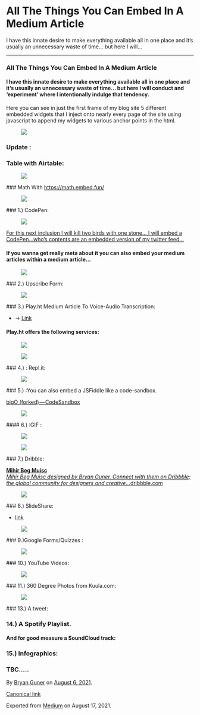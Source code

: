 # All The Things You Can Embed In A Medium Article

I have this innate desire to make everything available all in one place and it’s usually an unnecessary waste of time… but here I will…

---

### All The Things You Can Embed In A Medium Article

#### I have this innate desire to make everything available all in one place and it’s usually an unnecessary waste of time… but here I will conduct and ‘experiment’ where I intentionally indulge that tendency.

Here you can see in just the first frame of my blog site 5 different embedded widgets that I inject onto nearly every page of the site using javascript to append my widgets to various anchor points in the html.

<figure><img src="https://cdn-images-1.medium.com/max/1200/1*8Td2sElycsUj67bbm5m_0w.png" class="graf-image" /></figure>

### Update :

### Table with Airtable:

<figure><img src="https://cdn-images-1.medium.com/max/800/1*zost4Lf7pDfZdMf7b_hH4w.png" class="graf-image" /></figure>### Math With <a href="https://math.embed.fun/" class="markup--anchor markup--h3-anchor">https://math.embed.fun/</a>

<figure><img src="https://cdn-images-1.medium.com/max/800/1*zost4Lf7pDfZdMf7b_hH4w.png" class="graf-image" /></figure>### 1.) CodePen:

<figure><img src="https://cdn-images-1.medium.com/max/600/1*ub0xEha5Nrq60qU1FspjAQ.png" class="graf-image" /></figure><a href="https://codepen.io/bgoonz/pen/poPOqEO" class="markup--anchor markup--pullquote-anchor">For this next inclusion I will kill two birds with one stone… I will embed a CodePen…who’s contents are an embedded version of my twitter feed…</a>

#### If you wanna get really meta about it you can also embed your medium articles within a medium article…

<figure><img src="https://cdn-images-1.medium.com/max/800/1*zost4Lf7pDfZdMf7b_hH4w.png" class="graf-image" /></figure>### 2.) Upscribe Form:

<figure><img src="https://cdn-images-1.medium.com/max/800/1*zost4Lf7pDfZdMf7b_hH4w.png" class="graf-image" /></figure>### 3.) Play.ht Medium Article To Voice-Audio Transcription:

- <span id="66fb">→ <a href="https://play.ht/" class="markup--anchor markup--li-anchor">Link</a></span>

#### Play.ht offers the following services:

<figure><img src="https://cdn-images-1.medium.com/max/800/1*GSZM_XmBIe4sgMtYN3e57A.png" class="graf-image" /></figure><figure><img src="https://cdn-images-1.medium.com/max/800/1*zost4Lf7pDfZdMf7b_hH4w.png" class="graf-image" /></figure>### 4.) : Repl.it:

<figure><img src="https://cdn-images-1.medium.com/max/800/1*zost4Lf7pDfZdMf7b_hH4w.png" class="graf-image" /></figure>### 5.) :You can also embed a JSFiddle like a code-sandbox.

<a href="https://codesandbox.io/s/bigo-forked-dhpjq" class="markup--anchor markup--p-anchor">bigO (forked) — CodeSandbox</a>

<figure><img src="https://cdn-images-1.medium.com/max/800/1*zost4Lf7pDfZdMf7b_hH4w.png" class="graf-image" /></figure>#### 6.) :GIF :

<figure><img src="https://cdn-images-1.medium.com/max/800/0*S0kSybjoWZP08__p.gif" class="graf-image" /></figure><figure><img src="https://cdn-images-1.medium.com/max/800/1*zost4Lf7pDfZdMf7b_hH4w.png" class="graf-image" /></figure>### 7.) Dribble:

<a href="https://dribbble.com/shots/15796789-Mihir-Beg-Muisc?utm_source=Clipboard_Shot&amp;utm_campaign=bgoonz4242&amp;utm_content=Mihir%20Beg%20Muisc&amp;utm_medium=Social_Share&amp;utm_source=Clipboard_Shot&amp;utm_campaign=bgoonz4242&amp;utm_content=Mihir%20Beg%20Muisc&amp;utm_medium=Social_Share" class="markup--anchor markup--mixtapeEmbed-anchor" title="https://dribbble.com/shots/15796789-Mihir-Beg-Muisc?utm_source=Clipboard_Shot&amp;utm_campaign=bgoonz4242&amp;utm_content=Mihir%20Beg%20Muisc&amp;utm_medium=Social_Share&amp;utm_source=Clipboard_Shot&amp;utm_campaign=bgoonz4242&amp;utm_content=Mihir%20Beg%20Muisc&amp;utm_medium=Social_Share"><strong>Mihir Beg Muisc</strong><br />
<em>Mihir Beg Muisc designed by Bryan Guner. Connect with them on Dribbble; the global community for designers and creative…</em>dribbble.com</a><a href="https://dribbble.com/shots/15796789-Mihir-Beg-Muisc?utm_source=Clipboard_Shot&amp;utm_campaign=bgoonz4242&amp;utm_content=Mihir%20Beg%20Muisc&amp;utm_medium=Social_Share&amp;utm_source=Clipboard_Shot&amp;utm_campaign=bgoonz4242&amp;utm_content=Mihir%20Beg%20Muisc&amp;utm_medium=Social_Share" class="js-mixtapeImage mixtapeImage u-ignoreBlock"></a>

<figure><img src="https://cdn-images-1.medium.com/max/800/1*zost4Lf7pDfZdMf7b_hH4w.png" class="graf-image" /></figure>### 8.) SlideShare:

- <span id="cd54"><a href="https://www.slideshare.net/" class="markup--anchor markup--li-anchor">link</a></span>

<figure><img src="https://cdn-images-1.medium.com/max/800/1*zost4Lf7pDfZdMf7b_hH4w.png" class="graf-image" /></figure>### 9.)Google Forms/Quizzes :

<figure><img src="https://cdn-images-1.medium.com/max/800/1*zost4Lf7pDfZdMf7b_hH4w.png" class="graf-image" /></figure>### 10.) YouTube Videos:

<figure><img src="https://cdn-images-1.medium.com/max/800/1*zost4Lf7pDfZdMf7b_hH4w.png" class="graf-image" /></figure>### 11.) 360 Degree Photos from Kuula.com:

<figure><img src="https://cdn-images-1.medium.com/max/800/1*zost4Lf7pDfZdMf7b_hH4w.png" class="graf-image" /></figure>### 13.) A tweet:

> [](https://twitter.com/bgooonz/status/1423402910843604996?s=20)

### 14.) A Spotify Playlist.

#### And for good measure a SoundCloud track:

### 15.) Infographics:

### TBC…..

By <a href="https://medium.com/@bryanguner" class="p-author h-card">Bryan Guner</a> on [August 6, 2021](https://medium.com/p/b03a85c65d86).

<a href="https://medium.com/@bryanguner/all-the-things-you-can-embed-in-a-medium-article-b03a85c65d86" class="p-canonical">Canonical link</a>

Exported from [Medium](https://medium.com) on August 17, 2021.
